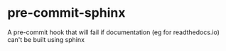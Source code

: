 # pre-commit-sphinx
A pre-commit hook that will fail if documentation (eg for readthedocs.io) can't be built using sphinx
